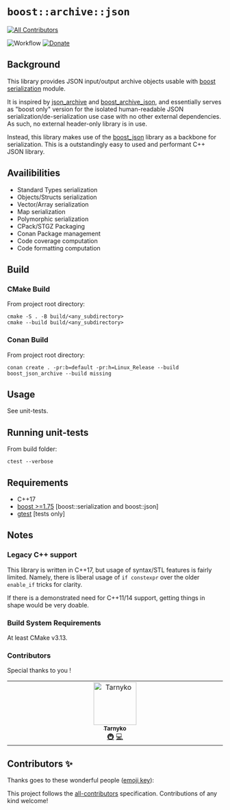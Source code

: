 # `boost::archive::json`
<!-- ALL-CONTRIBUTORS-BADGE:START - Do not remove or modify this section -->
[![All Contributors](https://img.shields.io/badge/all_contributors-1-orange.svg?style=flat-square)](#contributors-)
<!-- ALL-CONTRIBUTORS-BADGE:END -->

![Workflow](https://github.com/Ceber/boost_json_archive/actions/workflows/cmake-single-platform.yml/badge.svg)
[![Donate](https://img.shields.io/badge/Donate-PayPal-green.svg)](https://paypal.me/ceber68)

## Background

This library provides JSON input/output archive objects usable with [boost serialization](https://www.boost.org/doc/libs/1_75_0/libs/serialization/doc/serialization.html) module.

It is inspired by [json_archive](https://github.com/Greedysky/json_archive) and [boost_archive_json](https://github.com/briancairl/boost_archive_json), and essentially serves as "boost only" version for the isolated human-readable JSON serialization/de-serialization use case with no other external dependencies. As such, no external header-only library is in use.

Instead, this library makes use of the [boost_json](https://www.boost.org/doc/libs/1_75_0/libs/json/doc/html/index.html) library as a backbone for serialization. This is a outstandingly easy to used and performant C++ JSON library.

## Availibilities
- Standard Types serialization
- Objects/Structs serialization
- Vector/Array serialization 
- Map serialization
- Polymorphic serialization
- CPack/STGZ Packaging
- Conan Package management
- Code coverage computation
- Code formatting computation

## Build


### CMake Build
From project root directory:
```
cmake -S . -B build/<any_subdirectory>
cmake --build build/<any_subdirectory>
```

### Conan Build
From project root directory:
```
conan create . -pr:b=default -pr:h=Linux_Release --build boost_json_archive --build missing
```


## Usage
See unit-tests.

## Running unit-tests

From build folder:
```
ctest --verbose

```


## Requirements
- C++17
- [boost >=1.75](https://www.boost.org/) [boost::serialization and boost::json]
- [gtest](https://github.com/google/googletest) [tests only]


## Notes

### Legacy C++ support

This library is written in C++17, but usage of syntax/STL features is fairly limited. Namely,
there is liberal usage of `if constexpr` over the older `enable_if` tricks for clarity.

If there is a demonstrated need for C++11/14 support, getting things in shape would be very doable.


### Build System Requirements

At least CMake v3.13.

### Contributors
Special thanks to you !
<!-- ALL-CONTRIBUTORS-LIST:START - Do not remove or modify this section -->
<!-- prettier-ignore-start -->
<!-- markdownlint-disable -->
<table>
  <tbody>
    <tr>
      <td align="center" valign="top" width="14.28%"><a href="http://www.tarnyko.net"><img src="https://avatars.githubusercontent.com/u/3727259?v=4?s=100" width="100px;" alt="Tarnyko"/><br /><sub><b>Tarnyko</b></sub></a><br /><a href="#infra-Tarnyko" title="Infrastructure (Hosting, Build-Tools, etc)">🚇</a> <a href="https://github.com/Ceber/boost_json_archive/commits?author=Tarnyko" title="Code">💻</a></td>
    </tr>
  </tbody>
</table>

<!-- markdownlint-restore -->
<!-- prettier-ignore-end -->

<!-- ALL-CONTRIBUTORS-LIST:END -->



## Contributors ✨

Thanks goes to these wonderful people ([emoji key](https://allcontributors.org/docs/en/emoji-key)):

<!-- ALL-CONTRIBUTORS-LIST:START - Do not remove or modify this section -->
<!-- prettier-ignore-start -->
<!-- markdownlint-disable -->
<!-- markdownlint-restore -->
<!-- prettier-ignore-end -->
<!-- ALL-CONTRIBUTORS-LIST:END -->

This project follows the [all-contributors](https://github.com/all-contributors/all-contributors) specification. Contributions of any kind welcome!
